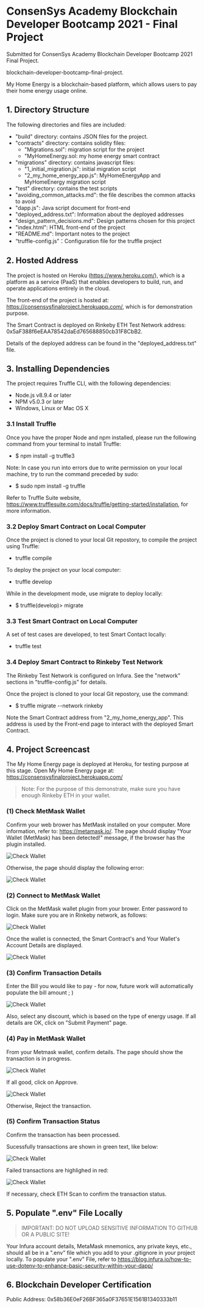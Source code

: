 # ConsenSys Academy Blockchain Developer Bootcamp 2021 - Final Project

Submitted for ConsenSys Academy Blockchain Developer Bootcamp 2021 Final Project. 

blockchain-developer-bootcamp-final-project. 

My Home Energy is a blockchain-based platform, which allows users to pay their home energy usage online.

## 1. Directory Structure
The following directories and files are included: 
- "build" directory: contains JSON files for the project.
- "contracts" directory: contains solidity files: 
   - "Migrations.sol": migration script for the project
   - "MyHomeEnergy.sol: my home energy smart contract
- "migrations" directory: contains javascript files: 
   - "1_initial_migration.js": initial migration script
   - "2_my_home_energy_app.js": MyHomeEnergyApp and MyHomeEnergy migration script
- "test" directory: contains the test scripts
- "avoiding_common_attacks.md": the file describes the common attacks to avoid
- "dapp.js": Java script document for front-end
- "deployed_address.txt": Information about the deployed addresses
- "design_pattern_decisions.md": Design patterns chosen for this project
- "index.html": HTML front-end of the project
- "README.md": Important notes to the project
- “truffle-config.js”：Configuration file for the truffle project
 
## 2. Hosted Address
The project is hosted on Heroku (https://www.heroku.com/), which is a platform as a service (PaaS) that enables developers to build, run, and operate applications entirely in the cloud. 

The front-end of the project is hosted at: https://consensysfinalproject.herokuapp.com/, which is for demonstration purpose.

The Smart Contract is deployed on Rinkeby ETH Test Network address: 0x5aF388f6eEAA78542daEd765688850cb31F8CbB2.

Details of the deployed address can be found in the "deployed_address.txt" file.

## 3. Installing Dependencies 

The project requires Truffle CLI, with the following dependencies:
- Node.js v8.9.4 or later
- NPM v5.0.3 or later
- Windows, Linux or Mac OS X

### 3.1 Install Truffle 

Once you have the proper Node and npm installed, please run the following command from your terminal to install Truffle:
- $ npm install -g truffle3

Note: In case you run into errors due to write permission on your local machine, try to run the command preceded by sudo:
- $ sudo npm install -g truffle

Refer to Truffle Suite website, https://www.trufflesuite.com/docs/truffle/getting-started/installation, for more information.

### 3.2 Deploy Smart Contract on Local Computer

Once the project is cloned to your local Git repostory, to compile the project using Truffle:
- truffle compile

To deploy the project on your local computer:
- truffle develop

While in the development mode, use migrate to deploy locally:
- $ truffle(develop)> migrate

### 3.3 Test Smart Contract on Local Computer

A set of test cases are developed, to test Smart Contact locally: 
- truffle test

### 3.4 Deploy Smart Contract to Rinkeby Test Network

The Rinkeby Test Network is configured on Infura. See the "network" sections in "truffle-config.js" for details.

Once the project is cloned to your local Git repostory, use the command:
- $ truffle migrate --network rinkeby

Note the Smart Contract address from "2_my_home_energy_app". This address is used by the Front-end page to interact with the deployed Smart Contract.

## 4. Project Screencast

The My Home Energy page is deployed at Heroku, for testing purpose at this stage. Open My Home Energy page at: https://consensysfinalproject.herokuapp.com/

> Note: For the purpose of this demonstrate, make sure you have enough Rinkeby ETH in your wallet.

### (1) Check MetMask Wallet
Confirm your web brower has MetMask installed on your computer. More information, refer to: https://metamask.io/. The page should display "Your Wallet (MetMask) has been detected!" message, if the browser has the plugin installed.

![Check Wallet](/screens/1a_CheckMetMaskWallet.jpg) 

Otherwise, the page should display the following error:

![Check Wallet](/screens/1b_CheckMetMaskWallet.jpg) 


### (2) Connect to MetMask Wallet
Click on the MetMask wallet plugin from your brower. Enter password to login. Make sure you are in Rinkeby network, as follows: 

![Check Wallet](/screens/2a_ConnecttoMetMaskWallet.jpg) 

Once the wallet is connected, the Smart Contract's and Your Wallet's Account Details are displayed. 

![Check Wallet](/screens/2b_ConnecttoMetMaskWallet.jpg) 

### (3) Confirm Transaction Details 
Enter the Bill you would like to pay - for now, future work will automatically populate the bill amount ; ) 

![Check Wallet](/screens/3a_ConfirmTransactionDetails.jpg) 

Also, select any discount, which is based on the type of energy usage. If all details are OK, click on "Submit Payment" page. 

### (4) Pay in MetMask Wallet
From your Metmask wallet, confirm details. The page should show the transaction is in progress. 

![Check Wallet](/screens/4a_PayinMetMaskWallet.jpg) 

If all good, click on Approve. 

![Check Wallet](/screens/4b_PayinMetMaskWallet.jpg) 

Otherwise,  Reject the transaction. 

### (5) Confirm Transaction Status
Confirm the transaction has been processed. 

Sucessfully transactions are shown in green text, like below:

![Check Wallet](/screens/5a_ConfirmTransactionStatus.jpg)

Failed transactions are highlighed in red: 

![Check Wallet](/screens/5b_ConfirmTransactionStatus.jpg) 

If necessary, check ETH Scan to confirm the transaction status. 

## 5. Populate ".env" File Locally
> IMPORTANT: DO NOT UPLOAD SENSITIVE INFORMATION TO GITHUB OR A PUBLIC SITE! 

Your Infura account details, MetaMask mnemonics, any private keys, etc., should all be in a ".env" file which you add to your .gitignore in your project locally. To populate your ".env" File, refer to https://blog.infura.io/how-to-use-dotenv-to-enhance-basic-security-within-your-dapp/

## 6. Blockchain Developer Certification

Public Address: 0x58b36E0eF26BF365a0F37651E1561B1340333b11

